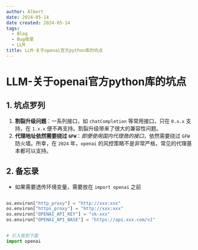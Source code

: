 ```yaml
---
author: Albert
date: 2024-05-14
date created: 2024-05-14
tags:
  - Blog
  - Bug收录
  - LLM
title: LLM-关于openai官方python库的坑点
---
```


# LLM-关于openai官方python库的坑点

## 1. 坑点罗列

1. **割裂升级问题**：一系列接口，如 `chatCompletion` 等常用接口，只在 `0.x.x` 支持，在 `1.x.x` 便不再支持。割裂升级带来了很大的兼容性问题。
2. **代理地址依然需要绕过 `GFW`**：*即便使用国内代理商的接口*，依然需要绕过 `GFW` 防火墙。所幸，在 `2024` 年，`openai` 的风控策略不是非常严格，常见的代理基本都可以支持。

## 2. 备忘录

- 如果需要透传环境变量，需要放在 `import openai` 之前

```python

os.environ["http_proxy"] = "http://xxx:xxx"
os.environ["https_proxy"] = "http://xxx:xxx"
os.environ["OPENAI_API_KEY"] = "sk-xxx"
os.environ["OPENAI_API_BASE"] = "https://api.xxx.com/v1"


# 引入放到下面
import openai
```

